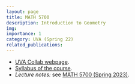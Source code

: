 ```yaml
---
layout: page
title: MATH 5700
description: Introduction to Geometry
img:
importance: 1
category: UVA (Spring 22)
related_publications:
---
```


+ [UVA Collab webpage](https://collab.its.virginia.edu/portal/site/6080e2fd-cf21-4220-89c3-86b48521185c).
+ [Syllabus of the course](https://drive.google.com/file/d/1gKi_P4zwQTTUHMQmXenD46WjOXV3TAkr/view?usp=sharing).
+ _Lecture notes:_ see [MATH 5700 (Spring 2023)](/courses/S23math5700/).
